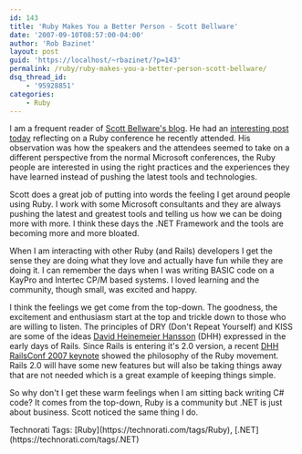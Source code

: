 ```yaml
---
id: 143
title: 'Ruby Makes You a Better Person - Scott Bellware'
date: '2007-09-10T08:57:00-04:00'
author: 'Rob Bazinet'
layout: post
guid: 'https://localhost/~rbazinet/?p=143'
permalink: /ruby/ruby-makes-you-a-better-person-scott-bellware/
dsq_thread_id:
    - '95928851'
categories:
    - Ruby
---
```


I am a frequent reader of [Scott Bellware's blog](https://codebetter.com/blogs/scott.bellware/default.aspx). He had an [interesting post today](https://codebetter.com/blogs/scott.bellware/archive/2007/09/09/167749.aspx) reflecting on a Ruby conference he recently attended. His observation was how the speakers and the attendees seemed to take on a different perspective from the normal Microsoft conferences, the Ruby people are interested in using the right practices and the experiences they have learned instead of pushing the latest tools and technologies.

Scott does a great job of putting into words the feeling I get around people using Ruby. I work with some Microsoft consultants and they are always pushing the latest and greatest tools and telling us how we can be doing more with more. I think these days the .NET Framework and the tools are becoming more and more bloated.

When I am interacting with other Ruby (and Rails) developers I get the sense they are doing what they love and actually have fun while they are doing it. I can remember the days when I was writing BASIC code on a KayPro and Intertec CP/M based systems. I loved learning and the community, though small, was excited and happy.

I think the feelings we get come from the top-down. The goodness, the excitement and enthusiasm start at the top and trickle down to those who are willing to listen. The principles of DRY (Don't Repeat Yourself) and KISS are some of the ideas [David Heinemeier Hansson](https://www.loudthinking.com/) (DHH) expressed in the early days of Rails. Since Rails is entering it's 2.0 version, a recent [DHH RailsConf 2007 keynote](https://radar.oreilly.com/archives/2007/05/dhhs_rails_keyn.html) showed the philosophy of the Ruby movement. Rails 2.0 will have some new features but will also be taking things away that are not needed which is a great example of keeping things simple.

So why don't I get these warm feelings when I am sitting back writing C# code? It comes from the top-down, Ruby is a community but .NET is just about business. Scott noticed the same thing I do.

<div class="wlWriterSmartContent" style="display:inline;float:none;margin:0;padding:0;">Technorati Tags: [Ruby](https://technorati.com/tags/Ruby), [.NET](https://technorati.com/tags/.NET)</div>